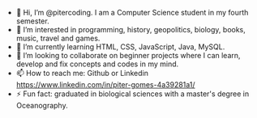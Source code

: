 - 👋 Hi, I’m @pitercoding. I am a Computer Science student in my fourth semester.
- 👀 I’m interested in programming, history, geopolitics, biology, books, music, travel and games.
- 🌱 I’m currently learning HTML, CSS, JavaScript, Java, MySQL.
- 💞️ I’m looking to collaborate on beginner projects where I can learn, develop and fix concepts and codes in my mind.
- 📫 How to reach me: Github or Linkedin https://www.linkedin.com/in/piter-gomes-4a39281a1/
- ⚡ Fun fact: graduated in biological sciences with a master's degree in Oceanography.

<!---
pitercoding/pitercoding is a ✨ special ✨ repository because its `README.md` (this file) appears on your GitHub profile.
You can click the Preview link to take a look at your changes.
--->
